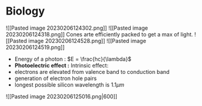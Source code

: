 # Biology
![[Pasted image 20230206124302.png]]
![[Pasted image 20230206124318.png]]
Cones arte efficiently packed to get a max of light.
![[Pasted image 20230206124528.png]]
![[Pasted image 20230206124519.png]]

- Energy of a photon : $E = \frac{hc}{\lambda}$
- **Photoelectric effect :**
Intrinsic effect:
- electrons are elevated from valence band to conduction band
- generation of electron hole pairs
- longest possible silicon wavelength is $1.1\mu m$

![[Pasted image 20230206125016.png|600]]

